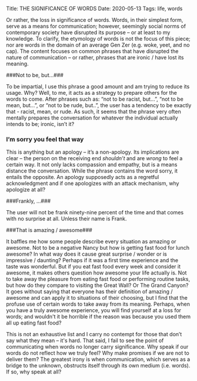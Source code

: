 Title: THE SIGNIFICANCE OF WORDS
Date: 2020-05-13
Tags: life, words

Or rather, the loss in significance of words. Words, in their simplest form, serve as a means for communication; however, seemingly social norms of contemporary society have disrupted its purpose – or at least to my knowledge. To clarify, the etymology of words is not the focus of this piece; nor are words in the domain of an average Gen Zer (e.g. woke, yeet, and no cap). The content focuses on common phrases that have disrupted the nature of communication – or rather, phrases that are ironic / have lost its meaning.

###Not to be, but…###

To be impartial, I use this phrase a good amount and am trying to reduce its usage. Why? Well, to me, it acts as a strategy to prepare others for the words to come. After phrases such as: “not to be racist, but…”, “not to be mean, but…”,  or “not to be rude, but..”, the user has a tendency to be exactly that - racist, mean, or rude. As such, it seems that the phrase very often mentally prepares the conversation for whatever the individual actually intends to be; ironic, isn’t it?

### I’m sorry you feel that way ###

This is anything but an apology – it’s a non-apology. Its implications are clear – the person on the receiving end _shouldn’t_ and are _wrong_ to feel a certain way. It not only lacks compassion and empathy, but is a means distance the conversation. While the phrase contains the word sorry, it entails the opposite. An apology supposedly acts as a regretful acknowledgment and if one apologizes with an attack mechanism, why apologize at all?

###Frankly, ...###

The user will not be frank ninety-nine percent of the time and that comes with no surprise at all. Unless their name is Frank.

###That is amazing / awesome###

It baffles me how some people describe every situation as amazing or awesome. Not to be a negative Nancy but how is getting fast food for lunch awesome? In what way does it cause great surprise / wonder or is impressive / daunting? Perhaps if it was a first time experience and the taste was wonderful. But if you eat fast food every week and consider it awesome, it makes others question how awesome your life actually is. Not to take away the pleasure from eating fast food or performing routine tasks, but how do they compare to visiting the Great Wall? Or The Grand Canyon? It goes without saying that everyone has their definition of amazing / awesome and can apply it to situations of their choosing, but I find that the profuse use of certain words to take away from its meaning. Perhaps, when you have a truly awesome experience, you will find yourself at a loss for words; and wouldn't it be horrible if the reason was because you used them all up eating fast food?

This is not an exhaustive list and I carry no contempt for those that don’t say what they mean – it's hard. That said, I fail to see the point of communicating when words no longer carry significance. Why speak if our words do not reflect how we truly feel? Why make promises if we are not to deliver them? The greatest irony is when communication, which serves as a bridge to the unknown, obstructs itself through its own medium (i.e. words). If so, why speak at all?
